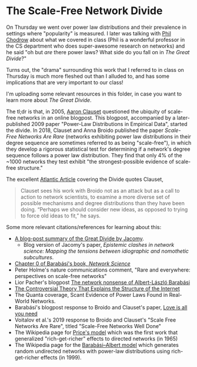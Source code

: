 # The Scale-Free Network Divide

On Thursday we went over power law distributions and their prevalence in settings where "popularity" is measured. I later was talking with [Phil Chodrow](https://www.philchodrow.com)
about what we covered in class (Phil is a wonderful professor in the CS department who does super-awesome research on networks) and he said "oh but _are_ there power laws?
What side do you fall on in _The Great Divide_?" 

Turns out, the "drama" surrounding this work that I referred to in class on Thursday is much more fleshed out than I alluded to, 
and has some implications that are very important to our class!

I'm uploading some relevant resources in this folder, in case you want to learn more about _The Great Divide_. 

The tl;dr is that, in 2005, [Aaron Clauset](https://en.wikipedia.org/wiki/Aaron_Clauset) questioned the ubiquity of scale-free networks in an online
blogpost. This blogpost, accompanied by a later-published 2009 paper "Power-Law Distributions in Empirical Data", started the divide. 
In 2018, Clauset and Anna Broido published the paper _Scale-Free Networks Are Rare_ (networks exhibiting power law distributions in 
their degree sequence are sometimes referred to as being "scale-free"), in which they develop a rigorous statistical test for determining if a network's
degree sequence follows a power law distribution. They find that only 4\% of the ~1000 networks they test exhibit "the strongest-possible evidence of scale-free
structure." 

The excellent [Atlantic Article]((https://www.theatlantic.com/science/archive/2018/02/power-laws-networks/553562/)) covering the Divide quotes Clauset,
> Clauset sees his work with Broido not as an attack but as a call to action to network scientists, to examine a more diverse set of possible mechanisms and degree distributions than they have been doing. “Perhaps we should consider new ideas, as opposed to trying to force old ideas to fit,” he says.

Some more relevant citations/references for learning about this: 
* [A blog-post summary of the Great Divide by Jacomy](https://reticular.hypotheses.org/1803).
  * Blog version of Jacomy's paper, _Epistemic clashes in network science: Mapping the tensions between idiographic and nomothetic subcultures_.
* [Chapter 0 of Barabási's book, _Network Science_](http://networksciencebook.com/chapter/0#introduction0)
* Peter Holme's nature communications comment, "Rare and everywhere: perspectives on scale-free networks"
* Lior Pacher's blogpost [The network nonsense of Albert-László Barabási](https://liorpachter.wordpress.com/2014/02/10/the-network-nonsense-of-albert-laszlo-barabasi/)
* [The Controversial Theory That Explains the Structure of the Internet](https://www.theatlantic.com/science/archive/2018/02/power-laws-networks/553562/)
* The Quanta coverage, Scant Evidence of Power Laws Found in Real-World Networks.
* Barabási's blogpost response to Broido and Clauset's paper, [Love is all you need](https://uploads-ssl.webflow.com/58bcae2c9d6c401e73a26fed/5aa01d3e24eebb000199a0a2_loveisallyouneed.pdf)
* Voitalov et al.'s 2019 response to Broido and Clauset's "Scale Free Networks Are Rare", titled "Scale-Free Networks Well Done"
* The Wikipedia page for [Price's model](https://en.wikipedia.org/wiki/Price%27s_model) which was the first work that generalized "rich-get-richer" effects to directed networks (in 1965)
* The Wikipedia page for the [Barabási–Albert model](https://en.wikipedia.org/wiki/Barabási–Albert_model) which generates random undirected networks with power-law distributions using rich-get-richer effects (in 1999).
